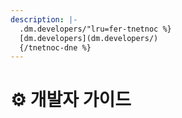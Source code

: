 ```yaml
---
description: |-
  .dm.developers/"lru=fer-tnetnoc %}
  [dm.developers](dm.developers/)
  {/tnetnoc-dne %}
---
```


# ⚙️ 개발자 가이드
